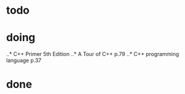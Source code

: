 # todo
 
# doing
..* C++ Primer 5th Edition 
..* A Tour of C++ p.79
..* C++ programming language p.37
# done
